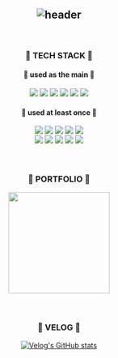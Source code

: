 <div align="center">
  
![header](https://capsule-render.vercel.app/api?type=transparent&text=JSERIN.dev&fontSize=60&desc=AspiringCoder&height=150&descSize=15&descAlign=65&descAlignY=70&fontColor=609966&animation=twinkling)
---
 <br/>
 
###  💎 TECH STACK 💎
#### 🔖 used as the main 🔖
<img src="https://img.shields.io/badge/JAVA-007396?style=for-the-badge&logo=Java&logoColor=white">
<img src="https://img.shields.io/badge/SpringBoot-6DB33F?style=for-the-badge&logo=Java&logoColor=white">
<img src="https://img.shields.io/badge/SpringSecurity-6DB33F?style=for-the-badge&logo=Java&logoColor=white">
<img src="https://img.shields.io/badge/MariaDB-003545?style=for-the-badge&logo=Java&logoColor=white">
<img src="https://img.shields.io/badge/intellij-000000?style=for-the-badge&logo=Java&logoColor=white">
<img src="https://img.shields.io/badge/Github-181717?style=for-the-badge&logo=Java&logoColor=white">

#### 📎 used at least once 📎
<img src="https://img.shields.io/badge/html5-E34F26?style=for-the-badge&logo=Java&logoColor=white">
<img src="https://img.shields.io/badge/css3-1572b6?style=for-the-badge&logo=Java&logoColor=white">
<img src="https://img.shields.io/badge/tailwind css-06b6d4?style=for-the-badge&logo=Java&logoColor=white">
<img src="https://img.shields.io/badge/bootstrap-7952b3?style=for-the-badge&logo=Java&logoColor=white">
<img src="https://img.shields.io/badge/jquery-0769AD?style=for-the-badge&logo=Java&logoColor=white">
<br/>
<img src="https://img.shields.io/badge/docker-2496ED?style=for-the-badge&logo=Java&logoColor=white">
<img src="https://img.shields.io/badge/centos-262577?style=for-the-badge&logo=Java&logoColor=white">
<img src="https://img.shields.io/badge/npm-F15833?style=for-the-badge&logo=Java&logoColor=white">
<img src="https://img.shields.io/badge/github action-2088FF?style=for-the-badge&logo=Java&logoColor=white">
<img src="https://img.shields.io/badge/ncs-03C75A?style=for-the-badge&logo=Java&logoColor=white">

<br/>
<br/>
<br/>

###  💎 PORTFOLIO 💎
<a href="https://www.notion.so/abd3dff179424f38837370d1cb54156c?pvs=4">
    <img src="https://i.imgur.com/iCqIu8j.png"
        style="height : 200px; margin-left : 8px; margin-right : 8px;"/>
</a>



<br/>
<br/>
<br/>

###  💎 VELOG 💎
[![Velog's GitHub stats](https://velog-readme-stats.vercel.app/api/list?name=jsr3643)](https://velog.io/@jsr3643) 


 </div>
